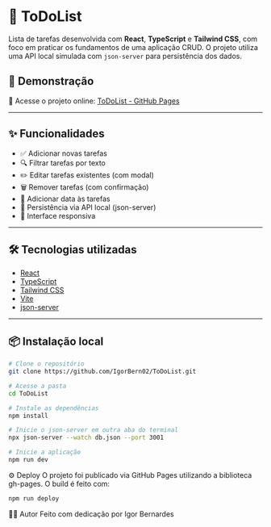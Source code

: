 # 📝 ToDoList

Lista de tarefas desenvolvida com **React**, **TypeScript** e **Tailwind CSS**, com foco em praticar os fundamentos de uma aplicação CRUD. O projeto utiliza uma API local simulada com `json-server` para persistência dos dados.

## 🚀 Demonstração

🔗 Acesse o projeto online: [ToDoList - GitHub Pages](https://igorbern02.github.io/ToDoList/)

---

## ✨ Funcionalidades

- ✅ Adicionar novas tarefas
- 🔍 Filtrar tarefas por texto
- ✏️ Editar tarefas existentes (com modal)
- 🗑️ Remover tarefas (com confirmação)
- 📆 Adicionar data às tarefas
- 💾 Persistência via API local (json-server)
- 📱 Interface responsiva

---

## 🛠️ Tecnologias utilizadas

- [React](https://reactjs.org/)
- [TypeScript](https://www.typescriptlang.org/)
- [Tailwind CSS](https://tailwindcss.com/)
- [Vite](https://vitejs.dev/)
- [json-server](https://github.com/typicode/json-server)

---

## 📦 Instalação local

```bash
# Clone o repositório
git clone https://github.com/IgorBern02/ToDoList.git
```

```bash
# Acesse a pasta
cd ToDoList
```

```bash
# Instale as dependências
npm install
```

```bash
# Inicie o json-server em outra aba do terminal
npx json-server --watch db.json --port 3001
```

```bash
# Inicie a aplicação
npm run dev
```

⚙️ Deploy
O projeto foi publicado via GitHub Pages utilizando a biblioteca gh-pages. O build é feito com:

```bash
npm run deploy
```

🙋‍♂️ Autor
Feito com dedicação por Igor Bernardes

